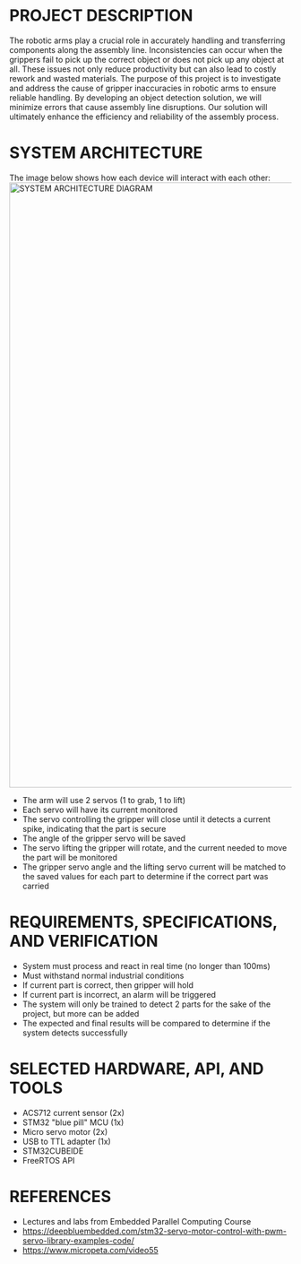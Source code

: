 # PROJECT DESCRIPTION
The robotic arms play a crucial role in accurately handling and transferring components along the assembly line. Inconsistencies can occur when the grippers fail to pick up the correct object or does not pick up any object at all. These issues not only reduce productivity but can also lead to costly rework and wasted materials. The purpose of this project is to investigate and address the cause of gripper inaccuracies in robotic arms to ensure reliable handling. By developing an object detection solution, we will minimize errors that cause assembly line disruptions. Our solution will ultimately enhance the efficiency and reliability of the assembly process.

# SYSTEM ARCHITECTURE
The image below shows how each device will interact with each other:
<img width="1920" height="1080" alt="SYSTEM ARCHITECTURE DIAGRAM" src="https://github.com/user-attachments/assets/0ef707d7-f64d-4f1e-8bfc-e0c781b1e1aa" />

- The arm will use 2 servos (1 to grab, 1 to lift)
- Each servo will have its current monitored
- The servo controlling the gripper will close until it detects a current spike, indicating that the part is secure
- The angle of the gripper servo will be saved
- The servo lifting the gripper will rotate, and the current needed to move the part will be monitored
- The gripper servo angle and the lifting servo current will be matched to the saved values for each part to determine if the correct part was carried

# REQUIREMENTS, SPECIFICATIONS, AND VERIFICATION
- System must process and react in real time (no longer than 100ms)
- Must withstand normal industrial conditions
- If current part is correct, then gripper will hold
- If current part is incorrect, an alarm will be triggered
- The system will only be trained to detect 2 parts for the sake of the project, but more can be added
- The expected and final results will be compared to determine if the system detects successfully

# SELECTED HARDWARE, API, AND TOOLS
- ACS712 current sensor (2x)
- STM32 "blue pill" MCU (1x)
- Micro servo motor (2x)
- USB to TTL adapter (1x)
- STM32CUBEIDE
- FreeRTOS API

# REFERENCES
- Lectures and labs from Embedded Parallel Computing Course
- https://deepbluembedded.com/stm32-servo-motor-control-with-pwm-servo-library-examples-code/
- https://www.micropeta.com/video55
